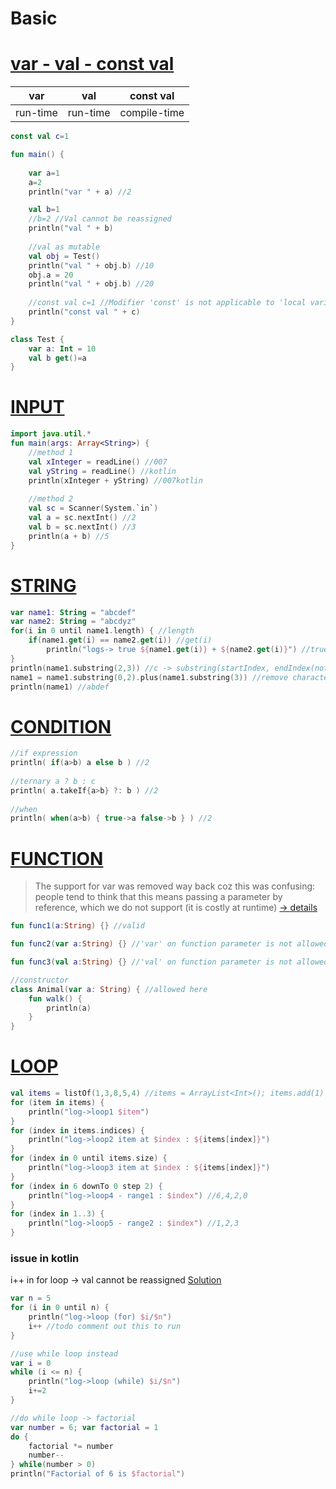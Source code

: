 # Basic

# [var - val - const val](https://pl.kotl.in/dyle-3t_D)

var|val|const val
:-:|:-:|:-:
run-time|run-time|compile-time


```kotlin
const val c=1

fun main() {
    
    var a=1
    a=2
    println("var " + a) //2

    val b=1
    //b=2 //Val cannot be reassigned
    println("val " + b)
    
    //val as mutable
    val obj = Test()
    println("val " + obj.b) //10
    obj.a = 20
    println("val " + obj.b) //20
    
    //const val c=1 //Modifier 'const' is not applicable to 'local variable'
    println("const val " + c)
}

class Test {
    var a: Int = 10
    val b get()=a
}
```

# [INPUT](https://ideone.com/V4txKj)
```kotlin
import java.util.*
fun main(args: Array<String>) {
    //method 1
    val xInteger = readLine() //007
    val yString = readLine() //kotlin
    println(xInteger + yString) //007kotlin
 
    //method 2
    val sc = Scanner(System.`in`)
    val a = sc.nextInt() //2
    val b = sc.nextInt() //3
    println(a + b) //5
}
```

# [STRING](https://pl.kotl.in/r9QQ840Oc)
```kotlin
var name1: String = "abcdef"
var name2: String = "abcdyz"
for(i in 0 until name1.length) { //length
    if(name1.get(i) == name2.get(i)) //get(i)
        println("logs-> true ${name1.get(i)} + ${name2.get(i)}") //true a + a
}
println(name1.substring(2,3)) //c -> substring(startIndex, endIndex(not included))
name1 = name1.substring(0,2).plus(name1.substring(3)) //remove character at index
println(name1) //abdef
```

# [CONDITION](https://pl.kotl.in/8UpHUDgt9)
```kotlin
//if expression
println( if(a>b) a else b ) //2
    
//ternary a ? b : c
println( a.takeIf{a>b} ?: b ) //2
    
//when
println( when(a>b) { true->a false->b } ) //2
```

# [FUNCTION](https://pl.kotl.in/ZdTU0UzbY)

> The support for var was removed way back coz this was confusing: people tend to think that this means passing a parameter by reference, which we do not support (it is costly at runtime) [-> details](https://stackoverflow.com/a/68822771/4754141)


```kotlin
fun func1(a:String) {} //valid

fun func2(var a:String) {} //'var' on function parameter is not allowed

fun func3(val a:String) {} //'val' on function parameter is not allowed

//constructor
class Animal(var a: String) { //allowed here
    fun walk() {
        println(a)
    }
}
```

# [LOOP](https://pl.kotl.in/X330G78pm)
```kotlin
val items = listOf(1,3,8,5,4) //items = ArrayList<Int>(); items.add(1)
for (item in items) {
    println("log->loop1 $item")
}
for (index in items.indices) {
    println("log->loop2 item at $index : ${items[index]}")
}
for (index in 0 until items.size) {
    println("log->loop3 item at $index : ${items[index]}")
}
for (index in 6 downTo 0 step 2) {
    println("log->loop4 - range1 : $index") //6,4,2,0
}
for (index in 1..3) {
    println("log->loop5 - range2 : $index") //1,2,3
}
```

### issue in kotlin
i++ in for loop -> val cannot be reassigned [Solution](https://pl.kotl.in/crSb2A5oU)

```kotlin
var n = 5
for (i in 0 until n) {
    println("log->loop (for) $i/$n")
    i++ //todo comment out this to run
}

//use while loop instead
var i = 0
while (i <= n) {
    println("log->loop (while) $i/$n")
    i+=2
}

//do while loop -> factorial
var number = 6; var factorial = 1
do {
    factorial *= number
    number--
} while(number > 0)
println("Factorial of 6 is $factorial")
```

